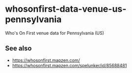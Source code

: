 # whosonfirst-data-venue-us-pennsylvania

Who's On First venue data for Pennsylvania (US)

## See also

* https://whosonfirst.mapzen.com/
* https://whosonfirst.mapzen.com/spelunker/id/85688481
